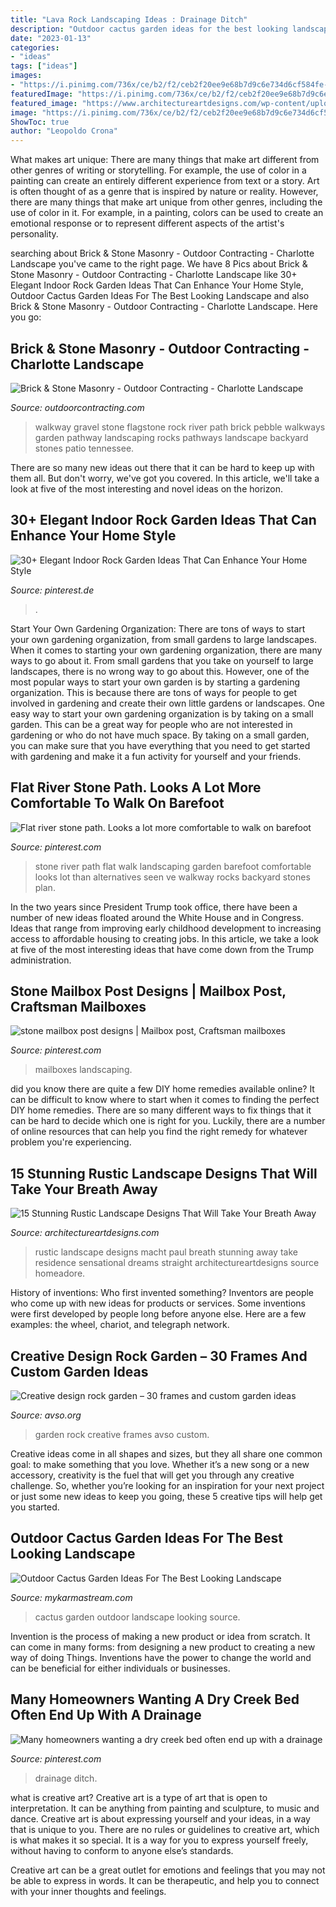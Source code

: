 ```yaml
---
title: "Lava Rock Landscaping Ideas : Drainage Ditch"
description: "Outdoor cactus garden ideas for the best looking landscape"
date: "2023-01-13"
categories:
- "ideas"
tags: ["ideas"]
images:
- "https://i.pinimg.com/736x/ce/b2/f2/ceb2f20ee9e68b7d9c6e734d6cf584fe--farming-ideas-stone-paths.jpg"
featuredImage: "https://i.pinimg.com/736x/ce/b2/f2/ceb2f20ee9e68b7d9c6e734d6cf584fe--farming-ideas-stone-paths.jpg"
featured_image: "https://www.architectureartdesigns.com/wp-content/uploads/2016/10/15-Stunning-Rustic-Landscape-Designs-That-Will-Take-Your-Breath-Away-9-630x946.jpg"
image: "https://i.pinimg.com/736x/ce/b2/f2/ceb2f20ee9e68b7d9c6e734d6cf584fe--farming-ideas-stone-paths.jpg"
ShowToc: true
author: "Leopoldo Crona"
---
```



What makes art unique: There are many things that make art different from other genres of writing or storytelling. For example, the use of color in a painting can create an entirely different experience from text or a story.
Art is often thought of as a genre that is inspired by nature or reality. However, there are many things that make art unique from other genres, including the use of color in it. For example, in a painting, colors can be used to create an emotional response or to represent different aspects of the artist's personality.

	

		
searching about Brick &amp; Stone Masonry - Outdoor Contracting - Charlotte Landscape you've came to the right page. We have 8 Pics about Brick &amp; Stone Masonry - Outdoor Contracting - Charlotte Landscape like 30+ Elegant Indoor Rock Garden Ideas That Can Enhance Your Home Style, Outdoor Cactus Garden Ideas For The Best Looking Landscape and also Brick &amp; Stone Masonry - Outdoor Contracting - Charlotte Landscape. Here you go:
		
    
## Brick &amp; Stone Masonry - Outdoor Contracting - Charlotte Landscape

<img loading=lazy src="https://outdoorcontracting.com/wp-content/gallery/port-brickstonemasonry/db_mohave_flag_stone_and_tennessee_river_gravel_path_bordered_with_tennessee_medium_stack_fieldstone1.jpg" onerror="this.onerror=null;this.src='https://tse3.mm.bing.net/th?id=OIP.IX5vvhRYboClauMXDnH4xAHaJ4&amp;pid=15.1';" alt="Brick &amp; Stone Masonry - Outdoor Contracting - Charlotte Landscape">

_Source: outdoorcontracting.com_

>walkway gravel stone flagstone rock river path brick pebble walkways garden pathway landscaping rocks pathways landscape backyard stones patio tennessee. 

	

There are so many new ideas out there that it can be hard to keep up with them all. But don't worry, we've got you covered. In this article, we'll take a look at five of the most interesting and novel ideas on the horizon.

    
## 30+ Elegant Indoor Rock Garden Ideas That Can Enhance Your Home Style

<img loading=lazy src="https://i.pinimg.com/736x/b1/1d/9b/b11d9b3569b35dbc3ac247bc36a05cff.jpg" onerror="this.onerror=null;this.src='https://tse3.mm.bing.net/th?id=OIP.Uz4yEjhhswYV8eLtpUeYcgHaLD&amp;pid=15.1';" alt="30+ Elegant Indoor Rock Garden Ideas That Can Enhance Your Home Style">

_Source: pinterest.de_

>. 

	

Start Your Own Gardening Organization: There are tons of ways to start your own gardening organization, from small gardens to large landscapes.
When it comes to starting your own gardening organization, there are many ways to go about it. From small gardens that you take on yourself to large landscapes, there is no wrong way to go about this. However, one of the most popular ways to start your own garden is by starting a gardening organization. This is because there are tons of ways for people to get involved in gardening and create their own little gardens or landscapes.
One easy way to start your own gardening organization is by taking on a small garden. This can be a great way for people who are not interested in gardening or who do not have much space. By taking on a small garden, you can make sure that you have everything that you need to get started with gardening and make it a fun activity for yourself and your friends.

    
## Flat River Stone Path. Looks A Lot More Comfortable To Walk On Barefoot

<img loading=lazy src="https://i.pinimg.com/736x/ce/b2/f2/ceb2f20ee9e68b7d9c6e734d6cf584fe--farming-ideas-stone-paths.jpg" onerror="this.onerror=null;this.src='https://tse4.mm.bing.net/th?id=OIP.kDVr9Mplm6lECreN9eO4CgHaMp&amp;pid=15.1';" alt="Flat river stone path. Looks a lot more comfortable to walk on barefoot">

_Source: pinterest.com_

>stone river path flat walk landscaping garden barefoot comfortable looks lot than alternatives seen ve walkway rocks backyard stones plan. 

	

In the two years since President Trump took office, there have been a number of new ideas floated around the White House and in Congress. Ideas that range from improving early childhood development to increasing access to affordable housing to creating jobs. In this article, we take a look at five of the most interesting ideas that have come down from the Trump administration.

    
## Stone Mailbox Post Designs | Mailbox Post, Craftsman Mailboxes

<img loading=lazy src="https://i.pinimg.com/736x/41/3a/f0/413af0bbc85a48c4eb2a52679db4ef2c.jpg" onerror="this.onerror=null;this.src='https://tse4.mm.bing.net/th?id=OIP.YIn4fZNWPMWS0x_eViUnSQHaJ3&amp;pid=15.1';" alt="stone mailbox post designs | Mailbox post, Craftsman mailboxes">

_Source: pinterest.com_

>mailboxes landscaping. 

	

did you know there are quite a few DIY home remedies available online?
It can be difficult to know where to start when it comes to finding the perfect DIY home remedies. There are so many different ways to fix things that it can be hard to decide which one is right for you. Luckily, there are a number of online resources that can help you find the right remedy for whatever problem you're experiencing.

    
## 15 Stunning Rustic Landscape Designs That Will Take Your Breath Away

<img loading=lazy src="https://www.architectureartdesigns.com/wp-content/uploads/2016/10/15-Stunning-Rustic-Landscape-Designs-That-Will-Take-Your-Breath-Away-9-630x946.jpg" onerror="this.onerror=null;this.src='https://tse4.mm.bing.net/th?id=OIP.QdqsCQ0WPR1pvVtu9LNAuwHaLH&amp;pid=15.1';" alt="15 Stunning Rustic Landscape Designs That Will Take Your Breath Away">

_Source: architectureartdesigns.com_

>rustic landscape designs macht paul breath stunning away take residence sensational dreams straight architectureartdesigns source homeadore. 

	

History of inventions: Who first invented something?
Inventors are people who come up with new ideas for products or services. Some inventions were first developed by people long before anyone else. Here are a few examples: the wheel, chariot, and telegraph network.

    
## Creative Design Rock Garden – 30 Frames And Custom Garden Ideas

<img loading=lazy src="https://www.avso.org/wp-content/uploads/2014/11/creative-design-rock-garden-30-frames-and-custom-garden-ideas-1415091040.jpg" onerror="this.onerror=null;this.src='https://tse3.mm.bing.net/th?id=OIP.vVzE8N1VjMzFEsuGKCaSGwHaLG&amp;pid=15.1';" alt="Creative design rock garden – 30 frames and custom garden ideas">

_Source: avso.org_

>garden rock creative frames avso custom. 

	

Creative ideas come in all shapes and sizes, but they all share one common goal: to make something that you love. Whether it’s a new song or a new accessory, creativity is the fuel that will get you through any creative challenge. So, whether you’re looking for an inspiration for your next project or just some new ideas to keep you going, these 5 creative tips will help get you started.

    
## Outdoor Cactus Garden Ideas For The Best Looking Landscape

<img loading=lazy src="https://mykarmastream.com/wp-content/uploads/2017/08/cactus-garden-1.jpg" onerror="this.onerror=null;this.src='https://tse2.mm.bing.net/th?id=OIP.8KMb3By1hCHG9UW9pThnPwHaJ4&amp;pid=15.1';" alt="Outdoor Cactus Garden Ideas For The Best Looking Landscape">

_Source: mykarmastream.com_

>cactus garden outdoor landscape looking source. 

	

Invention is the process of making a new product or idea from scratch. It can come in many forms: from designing a new product to creating a new way of doing Things. Inventions have the power to change the world and can be beneficial for either individuals or businesses.

    
## Many Homeowners Wanting A Dry Creek Bed Often End Up With A Drainage

<img loading=lazy src="https://i.pinimg.com/736x/fc/e3/8c/fce38c8b30d1fd9ab361f35073e7b3b3.jpg" onerror="this.onerror=null;this.src='https://tse4.mm.bing.net/th?id=OIP.hundSMmkwf-F23X_e09YswHaJ4&amp;pid=15.1';" alt="Many homeowners wanting a dry creek bed often end up with a drainage">

_Source: pinterest.com_

>drainage ditch. 

	

what is creative art?
Creative art is a type of art that is open to interpretation. It can be anything from painting and sculpture, to music and dance. Creative art is about expressing yourself and your ideas, in a way that is unique to you.
There are no rules or guidelines to creative art, which is what makes it so special. It is a way for you to express yourself freely, without having to conform to anyone else’s standards.

Creative art can be a great outlet for emotions and feelings that you may not be able to express in words. It can be therapeutic, and help you to connect with your inner thoughts and feelings.

